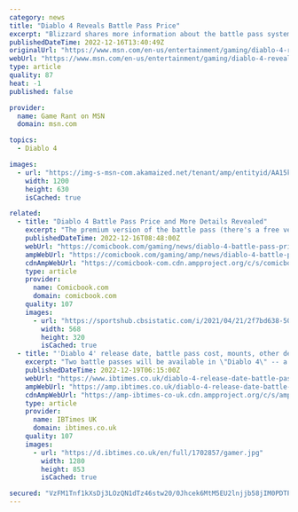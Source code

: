 ```yaml
---
category: news
title: "Diablo 4 Reveals Battle Pass Price"
excerpt: "Blizzard shares more information about the battle pass system for Diablo 4, including its price and how many months it will last."
publishedDateTime: 2022-12-16T13:40:49Z
originalUrl: "https://www.msn.com/en-us/entertainment/gaming/diablo-4-reveals-battle-pass-price/ar-AA15neJs"
webUrl: "https://www.msn.com/en-us/entertainment/gaming/diablo-4-reveals-battle-pass-price/ar-AA15neJs"
type: article
quality: 87
heat: -1
published: false

provider:
  name: Game Rant on MSN
  domain: msn.com

topics:
  - Diablo 4

images:
  - url: "https://img-s-msn-com.akamaized.net/tenant/amp/entityid/AA15kV8N.img?h=630&w=1200&m=6&q=60&o=t&l=f&f=jpg&x=376&y=157"
    width: 1200
    height: 630
    isCached: true

related:
  - title: "Diablo 4 Battle Pass Price and More Details Revealed"
    excerpt: "The premium version of the battle pass (there's a free version, too) will cost $10, community lead Adam Fletcher confirmed in the recent livestream. Fletcher specified that this battle pass will cost that much in term of the value of Diablo 4's in-game cu"
    publishedDateTime: 2022-12-16T08:48:00Z
    webUrl: "https://comicbook.com/gaming/news/diablo-4-battle-pass-price-duration-details/"
    ampWebUrl: "https://comicbook.com/gaming/amp/news/diablo-4-battle-pass-price-duration-details/"
    cdnAmpWebUrl: "https://comicbook-com.cdn.ampproject.org/c/s/comicbook.com/gaming/amp/news/diablo-4-battle-pass-price-duration-details/"
    type: article
    provider:
      name: Comicbook.com
      domain: comicbook.com
    quality: 107
    images:
      - url: "https://sportshub.cbsistatic.com/i/2021/04/21/2f7bd638-50fb-438e-af32-753a9bb7b73b/gta-6-vice-city-rockstar-games-1264869.jpg?width=568&height=320"
        width: 568
        height: 320
        isCached: true
  - title: "'Diablo 4' release date, battle pass cost, mounts, other details"
    excerpt: "Two battle passes will be available in \"Diablo 4\" -- a free one for all players and a paid one that offers additional rewards to unlock."
    publishedDateTime: 2022-12-19T06:15:00Z
    webUrl: "https://www.ibtimes.co.uk/diablo-4-release-date-battle-pass-cost-mounts-other-details-1710271"
    ampWebUrl: "https://amp.ibtimes.co.uk/diablo-4-release-date-battle-pass-cost-mounts-other-details-1710271"
    cdnAmpWebUrl: "https://amp-ibtimes-co-uk.cdn.ampproject.org/c/s/amp.ibtimes.co.uk/diablo-4-release-date-battle-pass-cost-mounts-other-details-1710271"
    type: article
    provider:
      name: IBTimes UK
      domain: ibtimes.co.uk
    quality: 107
    images:
      - url: "https://d.ibtimes.co.uk/en/full/1702857/gamer.jpg"
        width: 1280
        height: 853
        isCached: true

secured: "VzFM1Tnf1kXsDj3LOzQN1dTz46stw20/0Jhcek6MtM5EU2lnjjb58jIM0PDTPVVm5n9HfyZC+/VdHW/KjAo49QIS6LwaVqm/D+B6OzIYN/M19EmuYschm0cJdnq8zQW1tlUyDgEGA+xNkVdF0u3lAv7dx1FoJmmvTsrTnQvQzfWPrQcQkE7g7Dx4i9bU7GIYX1y4ZxMjKK35FF48vkfnYJtEYzqR24KqneeTZq2Z2g+AkRb/rRtaO6O2vJqxx4tp9BOH1iH6xy/wOFuD8NMFF47zyEUIs5ry72vVLfoYPaZnzN6c6k8hqHnM9FM5rU87TO3g6fr1caOPOSMHfErK+DkQOBDYolrf9T45cWS5WT8=;5PV6tTeKbWAhofMuR5XcuQ=="
---
```


